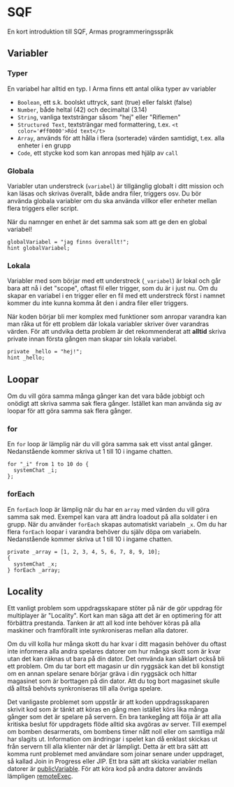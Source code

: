 # SQF

En kort introduktion till SQF, Armas programmeringsspråk

## Variabler

### Typer

En variabel har alltid en typ.
I Arma finns ett antal olika typer av variabler

* `Boolean`, ett s.k. boolskt uttryck, sant (true) eller falskt (false)
* `Number`, både heltal (42) och decimaltal (3.14)
* `String`,  vanliga textsträngar såsom "hej" eller "Riflemen"
* `Structured Text`, textsträngar med formattering, t.ex. `<t color='#ff0000'>Röd text</t>`
* `Array`, används för att hålla i flera (sorterade) värden samtidigt, t.ex. alla enheter i en grupp
* `Code`, ett stycke kod som kan anropas med hjälp av `call`

### Globala

Variabler utan understreck (`variabel`) är tillgänglig globalt i ditt mission och kan läsas och skrivas överallt, både andra filer, triggers osv.
Du bör använda globala variabler om du ska använda villkor eller enheter mellan flera triggers eller script.

När du namnger en enhet är det samma sak som att ge den en global variabel!

```
globalVariabel = "jag finns överallt!";
hint globalVariabel;
```

### Lokala

Variabler med som börjar med ett understreck (`_variabel`) är lokal och går bara att nå i det "scope", oftast fil eller trigger, som du är i just nu.
Om du skapar en variabel i en trigger eller en fil med ett understreck först i namnet kommer du inte kunna komma åt den i andra filer eller triggers.

När koden börjar bli mer komplex med funktioner som anropar varandra kan man råka ut för ett problem där lokala variabler skriver över varandras värden.
För att undvika detta problem är det rekommenderat att **alltid** skriva private innan första gången man skapar sin lokala variabel.

```
private _hello = "hej!";
hint _hello;
```

## Loopar

Om du vill göra samma många gånger kan det vara både jobbigt och onödigt att skriva samma sak flera gånger.
Istället kan man använda sig av loopar för att göra samma sak flera gånger.

### for

En `for` loop är lämplig när du vill göra samma sak ett visst antal gånger.
Nedanstående kommer skriva ut 1 till 10 i ingame chatten.

```
for "_i" from 1 to 10 do {
  systemChat _i;
};
```

### forEach

En `forEach` loop är lämplig när du har en `array` med värden du vill göra samma sak med.
Exempel kan vara att ändra loadout på alla soldater i en grupp.
När du använder `forEach` skapas automatiskt variabeln `_x`.
Om du har flera `forEach` loopar i varandra behöver du själv döpa om variabeln.
Nedanstående kommer skriva ut 1 till 10 i ingame chatten.

```
private _array = [1, 2, 3, 4, 5, 6, 7, 8, 9, 10];
{
  systemChat _x;
} forEach _array;
```

## Locality

Ett vanligt problem som uppdragsskapare stöter på när de gör uppdrag för multiplayer är "Locality".
Kort kan man säga att det är en optimering för att förbättra prestanda.
Tanken är att all kod inte behöver köras på alla maskiner och framförallt inte synkroniseras mellan alla datorer.

Om du vill kolla hur många skott du har kvar i ditt magasin behöver du oftast inte informera alla andra spelares datorer om hur många skott som är kvar utan det kan räknas ut bara på din dator.
Det omvända kan såklart också bli ett problem.
Om du tar bort ett magasin ur din ryggsäck kan det bli konstigt om en annan spelare senare börjar gräva i din ryggsäck och hittar magasinet som är borttagen på din dator.
Att du tog bort magasinet skulle då alltså behövts synkroniseras till alla övriga spelare.

Det vanligaste problemet som uppstår är att koden uppdragsskaparen skrivit kod som är tänkt att köras en gång men istället körs lika många gånger som det är spelare på servern.
En bra tankegång att följa är att alla kritiska beslut för uppdragets flöde alltid ska avgöras av server.
Till exempel om bomben desarmerats, om bombens timer nått noll eller om samtliga mål har slagits ut.
Information om ändringar i spelet kan då enklast skickas ut från servern till alla klienter när det är lämpligt.
Detta är ett bra sätt att komma runt problemet med användare som joinar senare under uppdraget, så kallad Join in Progress eller JIP.
Ett bra sätt att skicka variabler mellan datorer är [publicVariable](https://community.bistudio.com/wiki/publicVariable).
För att köra kod på andra datorer används lämpligen [remoteExec](https://community.bistudio.com/wiki/remoteExec).
